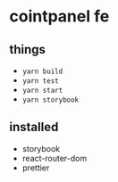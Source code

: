 # cointpanel fe


## things

- `yarn build`
- `yarn test`
- `yarn start`
- `yarn storybook`



## installed

- storybook
- react-router-dom
- prettier